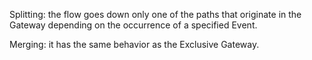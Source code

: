 Splitting: the flow goes down only one of the paths that originate in the Gateway depending on the occurrence of a specified Event. 

Merging: it has the same behavior as the Exclusive Gateway.